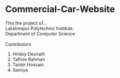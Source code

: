 # Commercial-Car-Website

This the project of...<br>
Lakshmipur Polytechnic Institute<br>
Department of Computer Science <br><br>
Contributors
1. Hridoy Devnath
2. Tafhim Rahman
3. Tanbir Hossain
4. Samiya
